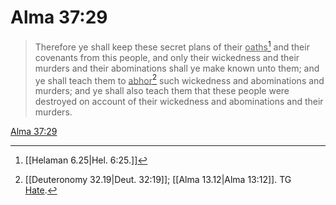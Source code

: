 # Alma 37:29

> Therefore ye shall keep these secret plans of their <u>oaths</u>[^a] and their covenants from this people, and only their wickedness and their murders and their abominations shall ye make known unto them; and ye shall teach them to <u>abhor</u>[^b] such wickedness and abominations and murders; and ye shall also teach them that these people were destroyed on account of their wickedness and abominations and their murders.

[Alma 37:29](https://www.churchofjesuschrist.org/study/scriptures/bofm/alma/37?lang=eng&id=p29#p29)


[^a]: [[Helaman 6.25|Hel. 6:25.]]
[^b]: [[Deuteronomy 32.19|Deut. 32:19]]; [[Alma 13.12|Alma 13:12]]. TG [Hate](https://www.churchofjesuschrist.org/study/scriptures/tg/hate?lang=eng).

